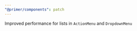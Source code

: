 ```yaml
---
"@primer/components": patch
---
```


Improved performance for lists in `ActionMenu` and `DropdownMenu`
